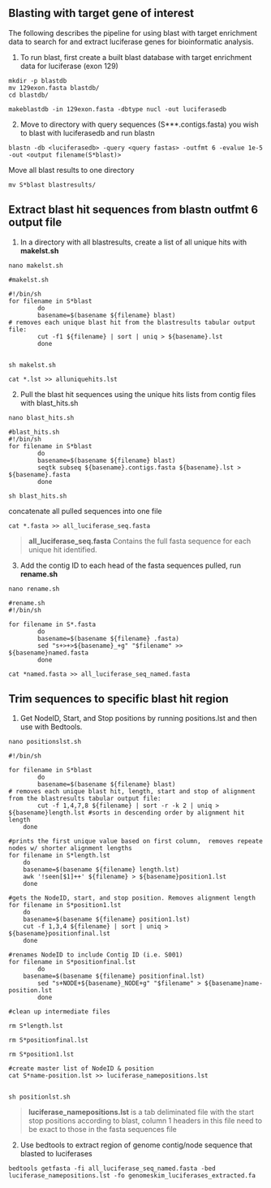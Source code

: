 ## Blasting with target gene of interest
The following describes the pipeline for using blast with target enrichment data to search for and extract luciferase genes for bioinformatic analysis. 


1. To run blast, first create a built blast database with target enrichment data for luciferase (exon 129)

```
mkdir -p blastdb 
mv 129exon.fasta blastdb/
cd blastdb/ 

makeblastdb -in 129exon.fasta -dbtype nucl -out luciferasedb

 ```
 
 2. Move to directory with query sequences (S***.contigs.fasta) you wish to blast with luciferasedb and run blastn
 
 ```
blastn -db <luciferasedb> -query <query fastas> -outfmt 6 -evalue 1e-5 -out <output filename(S*blast)>
```

 Move all blast results to one directory 
 
 ```
 mv S*blast blastresults/
 
 ```
 
 ## Extract blast hit sequences from blastn outfmt 6 output file 
 
 
1. In a directory with all blastresults, create a list of all unique hits with **makelst.sh**
 
 ```
 nano makelst.sh
```

```
#makelst.sh

#!/bin/sh
for filename in S*blast
        do
        basename=$(basename ${filename} blast)
# removes each unique blast hit from the blastresults tabular output file:
        cut -f1 ${filename} | sort | uniq > ${basename}.lst
        done
        
```

```
sh makelst.sh

```

```
cat *.lst >> alluniquehits.lst 

```

2. Pull the blast hit sequences using the unique hits lists from contig files with blast_hits.sh
  
```
nano blast_hits.sh
```

```
#blast_hits.sh
#!/bin/sh
for filename in S*blast
        do
        basename=$(basename ${filename} blast)
        seqtk subseq ${basename}.contigs.fasta ${basename}.lst > ${basename}.fasta 
        done
```

```
sh blast_hits.sh 
```

concatenate all pulled sequences into one file

```
cat *.fasta >> all_luciferase_seq.fasta
```
	
	
> **all_luciferase_seq.fasta** Contains the full fasta sequence for each unique hit identified. 



3. Add the contig ID to each head of the fasta sequences pulled, run **rename.sh**

```
nano rename.sh
```

```
#rename.sh
#!/bin/sh

for filename in S*.fasta
        do 
        basename=$(basename ${filename} .fasta)
        sed "s+>+>${basename}_+g" "$filename" >> ${basename}named.fasta
        done
```

```
cat *named.fasta >> all_luciferase_seq_named.fasta
```

## Trim sequences to specific blast hit region
        
1. Get NodeID, Start, and Stop positions by running positions.lst and then use with Bedtools. 

```
nano positionslst.sh
```
```
#!/bin/sh

for filename in S*blast
        do
        basename=$(basename ${filename} blast)
# removes each unique blast hit, length, start and stop of alignment from the blastresults tabular output file:
        cut -f 1,4,7,8 ${filename} | sort -r -k 2 | uniq > ${basename}length.lst #sorts in descending order by alignment hit length
	done

#prints the first unique value based on first column,  removes repeate nodes w/ shorter alignment lengths
for filename in S*length.lst
	do
	basename=$(basename ${filename} length.lst)
	awk '!seen[$1]++' ${filename} > ${basename}position1.lst
	done

#gets the NodeID, start, and stop position. Removes alignment length
for filename in S*position1.lst
	do
	basename=$(basename ${filename} position1.lst)
	cut -f 1,3,4 ${filename} | sort | uniq > ${basename}positionfinal.lst
	done

#renames NodeID to include Contig ID (i.e. S001)
for filename in S*positionfinal.lst
        do
	basename=$(basename ${filename} positionfinal.lst)
        sed "s+NODE+${basename}_NODE+g" "$filename" > ${basename}name-position.lst
        done

#clean up intermediate files 

rm S*length.lst
 
rm S*positionfinal.lst

rm S*position1.lst

#create master list of NodeID & position
cat S*name-position.lst >> luciferase_namepositions.lst
        
```

```
sh positionlst.sh
```

> **luciferase_namepositions.lst** is a tab deliminated file with the start stop positions according to blast, column 1 headers in this file need to be exact to those in the fasta sequences file

2. Use bedtools to extract region of genome contig/node sequence that blasted to luciferases

```
bedtools getfasta -fi all_luciferase_seq_named.fasta -bed luciferase_namepositions.lst -fo genomeskim_luciferases_extracted.fa
```

 
